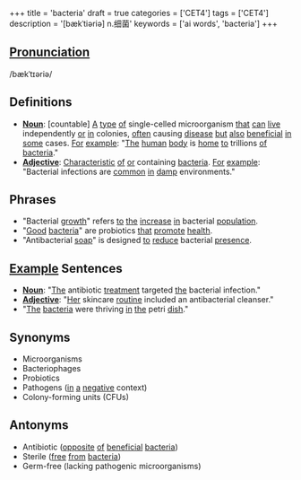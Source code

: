 +++
title = 'bacteria'
draft = true
categories = ['CET4']
tags = ['CET4']
description = '[bækˈtiəriə] n.细菌'
keywords = ['ai words', 'bacteria']
+++

## [Pronunciation](/post/pronunciation/)
/bækˈtɪəriə/

## Definitions
- **[Noun](/post/noun/)**: [countable] [A](/post/a/) [type](/post/type/) [of](/post/of/) single-celled microorganism [that](/post/that/) [can](/post/can/) [live](/post/live/) independently [or](/post/or/) [in](/post/in/) colonies, [often](/post/often/) causing [disease](/post/disease/) [but](/post/but/) [also](/post/also/) [beneficial](/post/beneficial/) [in](/post/in/) [some](/post/some/) cases. [For](/post/for/) [example](/post/example/): "[The](/post/the/) [human](/post/human/) [body](/post/body/) is [home](/post/home/) [to](/post/to/) trillions [of](/post/of/) [bacteria](/post/bacteria/)."
- **[Adjective](/post/adjective/)**: [Characteristic](/post/characteristic/) [of](/post/of/) [or](/post/or/) containing [bacteria](/post/bacteria/). [For](/post/for/) [example](/post/example/): "Bacterial infections are [common](/post/common/) [in](/post/in/) [damp](/post/damp/) environments."

## Phrases
- "Bacterial [growth](/post/growth/)" refers [to](/post/to/) [the](/post/the/) [increase](/post/increase/) [in](/post/in/) bacterial [population](/post/population/).
- "[Good](/post/good/) [bacteria](/post/bacteria/)" are probiotics [that](/post/that/) [promote](/post/promote/) [health](/post/health/).
- "Antibacterial [soap](/post/soap/)" is designed [to](/post/to/) [reduce](/post/reduce/) bacterial [presence](/post/presence/).

## [Example](/post/example/) Sentences
- **[Noun](/post/noun/)**: "[The](/post/the/) antibiotic [treatment](/post/treatment/) targeted [the](/post/the/) bacterial infection."
- **[Adjective](/post/adjective/)**: "[Her](/post/her/) skincare [routine](/post/routine/) included an antibacterial cleanser."
- "[The](/post/the/) [bacteria](/post/bacteria/) were thriving [in](/post/in/) [the](/post/the/) petri [dish](/post/dish/)."

## Synonyms
- Microorganisms
- Bacteriophages
- Probiotics
- Pathogens ([in](/post/in/) [a](/post/a/) [negative](/post/negative/) context)
- Colony-forming units (CFUs)

## Antonyms
- Antibiotic ([opposite](/post/opposite/) [of](/post/of/) [beneficial](/post/beneficial/) [bacteria](/post/bacteria/))
- Sterile ([free](/post/free/) [from](/post/from/) [bacteria](/post/bacteria/))
- Germ-free (lacking pathogenic microorganisms)
